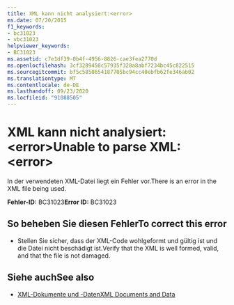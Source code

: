 ```yaml
---
title: XML kann nicht analysiert:<error>
ms.date: 07/20/2015
f1_keywords:
- bc31023
- vbc31023
helpviewer_keywords:
- BC31023
ms.assetid: c7e1df39-0b4f-4956-8826-cae3fea2770d
ms.openlocfilehash: 3cf3289458c57935f328a8abf7234bc45c822515
ms.sourcegitcommit: bf5c5850654187705bc94cc40ebfb62fe346ab02
ms.translationtype: MT
ms.contentlocale: de-DE
ms.lasthandoff: 09/23/2020
ms.locfileid: "91088505"
---
```

# <a name="unable-to-parse-xml-error"></a><span data-ttu-id="61aef-102">XML kann nicht analysiert:\<error></span><span class="sxs-lookup"><span data-stu-id="61aef-102">Unable to parse XML: \<error></span></span>

<span data-ttu-id="61aef-103">In der verwendeten XML-Datei liegt ein Fehler vor.</span><span class="sxs-lookup"><span data-stu-id="61aef-103">There is an error in the XML file being used.</span></span>  
  
 <span data-ttu-id="61aef-104">**Fehler-ID:** BC31023</span><span class="sxs-lookup"><span data-stu-id="61aef-104">**Error ID:** BC31023</span></span>  
  
## <a name="to-correct-this-error"></a><span data-ttu-id="61aef-105">So beheben Sie diesen Fehler</span><span class="sxs-lookup"><span data-stu-id="61aef-105">To correct this error</span></span>  
  
- <span data-ttu-id="61aef-106">Stellen Sie sicher, dass der XML-Code wohlgeformt und gültig ist und die Datei nicht beschädigt ist.</span><span class="sxs-lookup"><span data-stu-id="61aef-106">Verify that the XML is well formed, valid, and that the file is not damaged.</span></span>  
  
## <a name="see-also"></a><span data-ttu-id="61aef-107">Siehe auch</span><span class="sxs-lookup"><span data-stu-id="61aef-107">See also</span></span>

- [<span data-ttu-id="61aef-108">XML-Dokumente und -Daten</span><span class="sxs-lookup"><span data-stu-id="61aef-108">XML Documents and Data</span></span>](../../standard/data/xml/index.md)

